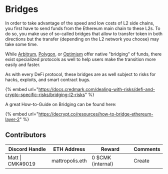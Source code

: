 # Bridges

In order to take advantage of the speed and low costs of L2 side chains, you first have to send funds from the Ethereum main chain to these L2s. To do so, you make use of so-called bridges that allow to transfer token in both directions but the transfer (depending on the L2 network you choose) may take some time.&#x20;

While [Arbitrum](https://bridge.arbitrum.io), [Polygon](https://wallet.polygon.technology/login?next=%2Fbridge), or [Optimism](https://app.optimism.io/bridge) offer native "bridging" of funds, there exist specialized protocols as well to help users make the transition more easily and faster.

As with every DeFi protocol, these bridges are as well subject to risks for hacks, exploits, and smart contract bugs.

{% embed url="https://docs.credmark.com/dealing-with-risks/defi-and-crypto-specific-risks/bridging-l2-risks" %}

A great How-to-Guide on Bridging can be found here:

{% embed url="https://decrypt.co/resources/how-to-bridge-ethereum-layer-2" %}

## Contributors

| Discord Handle   | ETH Address     | Reward            | Comments |
| ---------------- | --------------- | ----------------- | -------- |
| Matt \| CMK#9019 | mattropolis.eth | 0 $CMK (internal) | Create   |
